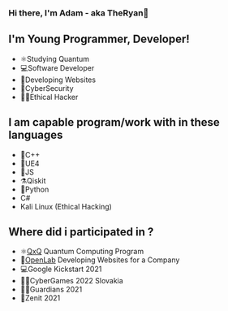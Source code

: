 ### Hi there, I'm Adam - aka TheRyan👋

## I'm Young Programmer, Developer!
- ⚛️Studying Quantum 
- 💻Software Developer
- 🔌Developing Websites 
- 👾CyberSecurity
- 🕵️‍♂️Ethical Hacker

## I am capable program/work with in these languages
- 🔭C++
- 🧬UE4
- 🔬JS
- ⚗️Qiskit
- 🐍Python
- C#
- Kali Linux (Ethical Hacking)

## Where did i participated in ?
- ⚛️[QxQ](https://www.qubitbyqubit.org/programs) Quantum Computing Program 
- 🔌[OpenLab](https://openlab.sk/) Developing Websites for a Company
- 💻Google Kickstart 2021 
- 👨‍💻CyberGames 2022 Slovakia
- 💂‍♂️Guardians 2021
- 💫Zenit 2021

